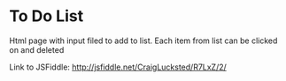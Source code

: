 To Do List
========

Html page with input filed to add to list.  Each item from list can be clicked on and deleted

Link to JSFiddle: http://jsfiddle.net/CraigLucksted/R7LxZ/2/
